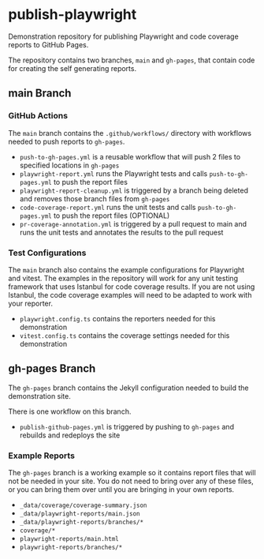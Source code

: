 # publish-playwright

Demonstration repository for publishing Playwright and code coverage reports to GitHub Pages.

The repository contains two branches, `main` and `gh-pages`, that contain code for creating the self generating reports.

## main Branch

### GitHub Actions

The `main` branch contains the `.github/workflows/` directory with workflows needed to push reports to `gh-pages`.

- `push-to-gh-pages.yml` is a reusable workflow that will push 2 files to specified locations in `gh-pages`
- `playwright-report.yml` runs the Playwright tests and calls `push-to-gh-pages.yml` to push the report files
- `playwright-report-cleanup.yml` is triggered by a branch being deleted and removes those branch files from `gh-pages`
- `code-coverage-report.yml` runs the unit tests and calls `push-to-gh-pages.yml` to push the report files (OPTIONAL)
- `pr-coverage-annotation.yml` is triggered by a pull request to main and runs the unit tests and annotates the results to the pull request

### Test Configurations

The `main` branch also contains the example configurations for Playwright and vitest. The examples in the repository will work for any unit testing framework that uses Istanbul for code coverage results. If you are not using Istanbul, the code coverage examples will need to be adapted to work with your reporter.

- `playwright.config.ts` contains the reporters needed for this demonstration
- `vitest.config.ts` contains the coverage settings needed for this demonstration

## gh-pages Branch

The `gh-pages` branch contains the Jekyll configuration needed to build the demonstration site.

There is one workflow on this branch.

- `publish-github-pages.yml` is triggered by pushing to `gh-pages` and rebuilds and redeploys the site

### Example Reports

The `gh-pages` branch is a working example so it contains report files that will not be needed in your site. You do not need to bring over any of these files, or you can bring them over until you are bringing in your own reports.

- `_data/coverage/coverage-summary.json`
- `_data/playwright-reports/main.json`
- `_data/playwright-reports/branches/*`
- `coverage/*`
- `playwright-reports/main.html`
- `playwright-reports/branches/*`
